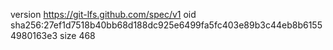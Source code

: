 version https://git-lfs.github.com/spec/v1
oid sha256:27ef1d7518b40bb68d188dc925e6499fa5fc403e89b3c44eb8b61554980163e3
size 468
